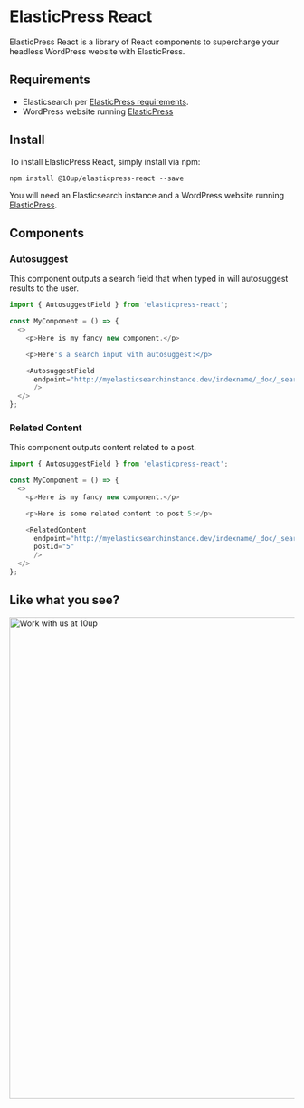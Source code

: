 # ElasticPress React

ElasticPress React is a library of React components to supercharge your headless WordPress website with ElasticPress.

## Requirements

* Elasticsearch per [ElasticPress requirements](https://github.com/10up/ElasticPress#requirements).
* WordPress website running [ElasticPress](https://elasticpress.io)

## Install

To install ElasticPress React, simply install via npm:

```
npm install @10up/elasticpress-react --save
```

You will need an Elasticsearch instance and a WordPress website running [ElasticPress](https://elasticpress.io).

## Components

### Autosuggest

This component outputs a search field that when typed in will autosuggest results to the user.

```js
import { AutosuggestField } from 'elasticpress-react';

const MyComponent = () => {
  <>
    <p>Here is my fancy new component.</p>

    <p>Here's a search input with autosuggest:</p>

    <AutosuggestField
      endpoint="http://myelasticsearchinstance.dev/indexname/_doc/_search"
      />
  </>
};
```

### Related Content

This component outputs content related to a post.

```js
import { AutosuggestField } from 'elasticpress-react';

const MyComponent = () => {
  <>
    <p>Here is my fancy new component.</p>

    <p>Here is some related content to post 5:</p>

    <RelatedContent
      endpoint="http://myelasticsearchinstance.dev/indexname/_doc/_search"
      postId="5"
      />
  </>
};
```

## Like what you see?

<a href="http://10up.com/contact/"><img src="https://10updotcom-wpengine.s3.amazonaws.com/uploads/2016/10/10up-Github-Banner.png" width="850" alt="Work with us at 10up"></a>
